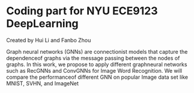 # Coding part for NYU ECE9123 DeepLearning
Created by Hui Li and Fanbo Zhou 

Graph neural networks (GNNs) are connectionist models that capture the dependenceof graphs via the message passing between the nodes of graphs. In this work, we propose to apply different graphneural networks such as RecGNNs and ConvGNNs for Image Word Recognition. We will compare the performanceof different GNN on popular Image data set like MNIST, SVHN, and ImageNet
